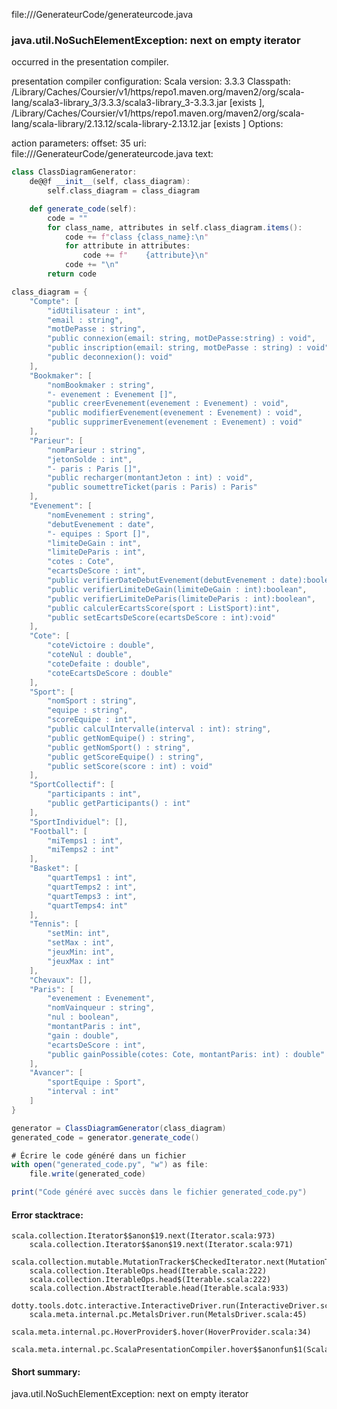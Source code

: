 file://<WORKSPACE>/GenerateurCode/generateurcode.java
### java.util.NoSuchElementException: next on empty iterator

occurred in the presentation compiler.

presentation compiler configuration:
Scala version: 3.3.3
Classpath:
<HOME>/Library/Caches/Coursier/v1/https/repo1.maven.org/maven2/org/scala-lang/scala3-library_3/3.3.3/scala3-library_3-3.3.3.jar [exists ], <HOME>/Library/Caches/Coursier/v1/https/repo1.maven.org/maven2/org/scala-lang/scala-library/2.13.12/scala-library-2.13.12.jar [exists ]
Options:



action parameters:
offset: 35
uri: file://<WORKSPACE>/GenerateurCode/generateurcode.java
text:
```scala
class ClassDiagramGenerator:
    de@@f __init__(self, class_diagram):
        self.class_diagram = class_diagram

    def generate_code(self):
        code = ""
        for class_name, attributes in self.class_diagram.items():
            code += f"class {class_name}:\n"
            for attribute in attributes:
                code += f"    {attribute}\n"
            code += "\n"
        return code

class_diagram = {
    "Compte": [
        "idUtilisateur : int",
        "email : string",
        "motDePasse : string",
        "public connexion(email: string, motDePasse:string) : void",
        "public inscription(email: string, motDePasse : string) : void",
        "public deconnexion(): void"
    ],
    "Bookmaker": [
        "nomBookmaker : string",
        "- evenement : Evenement []",
        "public creerEvenement(evenement : Evenement) : void",
        "public modifierEvenement(evenement : Evenement) : void",
        "public supprimerEvenement(evenement : Evenement) : void"
    ],
    "Parieur": [
        "nomParieur : string",
        "jetonSolde : int",
        "- paris : Paris []",
        "public recharger(montantJeton : int) : void",
        "public soumettreTicket(paris : Paris) : Paris"
    ],
    "Evenement": [
        "nomEvenement : string",
        "debutEvenement : date",
        "- equipes : Sport []",
        "limiteDeGain : int",
        "limiteDeParis : int",
        "cotes : Cote",
        "ecartsDeScore : int",
        "public verifierDateDebutEvenement(debutEvenement : date):boolean",
        "public verifierLimiteDeGain(limiteDeGain : int):boolean",
        "public verifierLimiteDeParis(limiteDeParis : int):boolean",
        "public calculerEcartsScore(sport : ListSport):int",
        "public setEcartsDeScore(ecartsDeScore : int):void"
    ],
    "Cote": [
        "coteVictoire : double",
        "coteNul : double",
        "coteDefaite : double",
        "coteEcartsDeScore : double"
    ],
    "Sport": [
        "nomSport : string",
        "equipe : string",
        "scoreEquipe : int",
        "public calculIntervalle(interval : int): string",
        "public getNomEquipe() : string",
        "public getNomSport() : string",
        "public getScoreEquipe() : string",
        "public setScore(score : int) : void"
    ],
    "SportCollectif": [
        "participants : int",
        "public getParticipants() : int"
    ],
    "SportIndividuel": [],
    "Football": [
        "miTemps1 : int",
        "miTemps2 : int"
    ],
    "Basket": [
        "quartTemps1 : int",
        "quartTemps2 : int",
        "quartTemps3 : int",
        "quartTemps4: int"
    ],
    "Tennis": [
        "setMin: int",
        "setMax : int",
        "jeuxMin: int",
        "jeuxMax : int"
    ],
    "Chevaux": [],
    "Paris": [
        "evenement : Evenement",
        "nomVainqueur : string",
        "nul : boolean",
        "montantParis : int",
        "gain : double",
        "ecartsDeScore : int",
        "public gainPossible(cotes: Cote, montantParis: int) : double"
    ],
    "Avancer": [
        "sportEquipe : Sport",
        "interval : int"
    ]
}

generator = ClassDiagramGenerator(class_diagram)
generated_code = generator.generate_code()

# Écrire le code généré dans un fichier
with open("generated_code.py", "w") as file:
    file.write(generated_code)

print("Code généré avec succès dans le fichier generated_code.py")

```



#### Error stacktrace:

```
scala.collection.Iterator$$anon$19.next(Iterator.scala:973)
	scala.collection.Iterator$$anon$19.next(Iterator.scala:971)
	scala.collection.mutable.MutationTracker$CheckedIterator.next(MutationTracker.scala:76)
	scala.collection.IterableOps.head(Iterable.scala:222)
	scala.collection.IterableOps.head$(Iterable.scala:222)
	scala.collection.AbstractIterable.head(Iterable.scala:933)
	dotty.tools.dotc.interactive.InteractiveDriver.run(InteractiveDriver.scala:168)
	scala.meta.internal.pc.MetalsDriver.run(MetalsDriver.scala:45)
	scala.meta.internal.pc.HoverProvider$.hover(HoverProvider.scala:34)
	scala.meta.internal.pc.ScalaPresentationCompiler.hover$$anonfun$1(ScalaPresentationCompiler.scala:368)
```
#### Short summary: 

java.util.NoSuchElementException: next on empty iterator